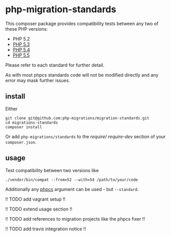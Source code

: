 php-migration-standards
=======================

This composer package provides compatibility tests between any two of these PHP versions:
* PHP 5.2
* [PHP 5.3](https://github.com/foobugs-standards/PHP52to53)
* [PHP 5.4](https://github.com/foobugs-standards/PHP53to54)
* [PHP 5.5](https://github.com/foobugs-standards/PHP54to55)

Please refer to each standard for further detail.

As with most phpcs standards code will not be modified directly and any error may mask further issues.

install
-------

Either

```
git clone git@github.com:php-migrations/migration-standards.git
cd migrations-standards
composer install
```

Or add `php-migrations/standards` to the _require_/ _require-dev_ section of your `composer.json`.

usage
-----

Test compatibility between two versions like

```
./vendor/bin/compat --from=52 --with=54 /path/to/your/code
```

Additionally any [phpcs](http://pear.php.net/manual/en/package.php.php-codesniffer.usage.php) argument can be used - but `--standard`.

!! TODO add vagrant setup !!

!! TODO extend usage section !!

!! TODO add references to migration projects like the phpcs fixer !!

!! TODO add travis integration notice !!
